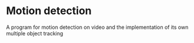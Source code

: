 # Motion detection
A program for motion detection on video and the implementation of its own multiple object tracking
